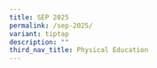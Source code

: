 ```yaml
---
title: SEP 2025
permalink: /sep-2025/
variant: tiptap
description: ""
third_nav_title: Physical Education
---
```

